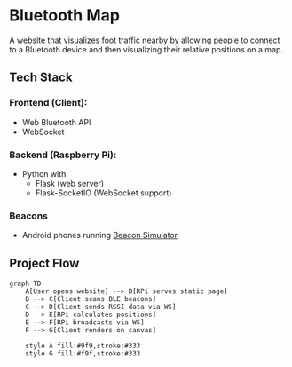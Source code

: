# Bluetooth Map
A website that visualizes foot traffic nearby by allowing people to connect to a Bluetooth device and then visualizing their relative positions on a map.

## Tech Stack
### Frontend (Client):
- Web Bluetooth API
- WebSocket

### Backend (Raspberry Pi):
- Python with:
	- Flask (web server)
	- Flask-SocketIO (WebSocket support)

### Beacons
- Android phones running [Beacon Simulator](https://apkpure.com/beacon-simulator/net.alea.beaconsimulator#google_vignette)


## Project Flow
```mermaid
graph TD
    A[User opens website] --> B[RPi serves static page]
    B --> C[Client scans BLE beacons]
    C --> D[Client sends RSSI data via WS]
    D --> E[RPi calculates positions]
    E --> F[RPi broadcasts via WS]
    F --> G[Client renders on canvas]

    style A fill:#9f9,stroke:#333
    style G fill:#f9f,stroke:#333
```
